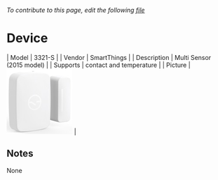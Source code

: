 
*To contribute to this page, edit the following
[file](https://github.com/Koenkk/zigbee2mqtt.io/blob/master/docgen/device_page_notes.js)*

# Device

| Model | 3321-S  |
| Vendor  | SmartThings  |
| Description | Multi Sensor (2015 model) |
| Supports | contact and temperature |
| Picture | ![../images/devices/3321-S.jpg](../images/devices/3321-S.jpg) |

## Notes

None
